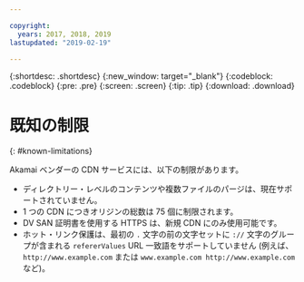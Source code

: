 ```yaml
---

copyright:
  years: 2017, 2018, 2019
lastupdated: "2019-02-19"

---
```


{:shortdesc: .shortdesc}
{:new_window: target="_blank"}
{:codeblock: .codeblock}
{:pre: .pre}
{:screen: .screen}
{:tip: .tip}
{:download: .download}

# 既知の制限
{: #known-limitations}

Akamai ベンダーの CDN サービスには、以下の制限があります。
* ディレクトリー・レベルのコンテンツや複数ファイルのパージは、現在サポートされていません。
* 1 つの CDN につきオリジンの総数は 75 個に制限されます。
* DV SAN 証明書を使用する HTTPS は、新規 CDN にのみ使用可能です。
* ホット・リンク保護は、最初の `.` 文字の前の文字セットに `://` 文字のグループが含まれる `refererValues` URL 一致語をサポートしていません (例えば、`http://www.example.com` または `www.example.com http://www.example.com` など)。
